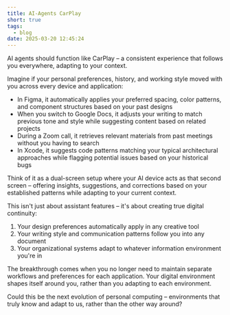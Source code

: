 ```yaml
---
title: AI-Agents CarPlay
short: true
tags:
  - blog
date: 2025-03-20 12:45:24
---
```


AI agents should function like CarPlay – a consistent experience that follows you everywhere, adapting to your context.

Imagine if your personal preferences, history, and working style moved with you across every device and application:

- In Figma, it automatically applies your preferred spacing, color patterns, and component structures based on your past designs
- When you switch to Google Docs, it adjusts your writing to match previous tone and style while suggesting content based on related projects
- During a Zoom call, it retrieves relevant materials from past meetings without you having to search
- In Xcode, it suggests code patterns matching your typical architectural approaches while flagging potential issues based on your historical bugs

Think of it as a dual-screen setup where your AI device acts as that second screen – offering insights, suggestions, and corrections based on your established patterns while adapting to your current context.

This isn't just about assistant features – it's about creating true digital continuity:

1. Your design preferences automatically apply in any creative tool
2. Your writing style and communication patterns follow you into any document
3. Your organizational systems adapt to whatever information environment you're in

The breakthrough comes when you no longer need to maintain separate workflows and preferences for each application. Your digital environment shapes itself around you, rather than you adapting to each environment.

Could this be the next evolution of personal computing – environments that truly know and adapt to us, rather than the other way around?
